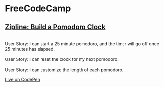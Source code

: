 # FreeCodeCamp
## [Zipline: Build a Pomodoro Clock](http://www.freecodecamp.com/challenges/zipline-build-a-pomodoro-clock)

<br />User Story: I can start a 25 minute pomodoro, and the timer will go off once 25 minutes has elapsed.<br />
<br />User Story: I can reset the clock for my next pomodoro.<br />
<br />User Story: I can customize the length of each pomodoro.<br />

[Live on CodePen](http://codepen.io/mashrafm/full/jbroGK)
